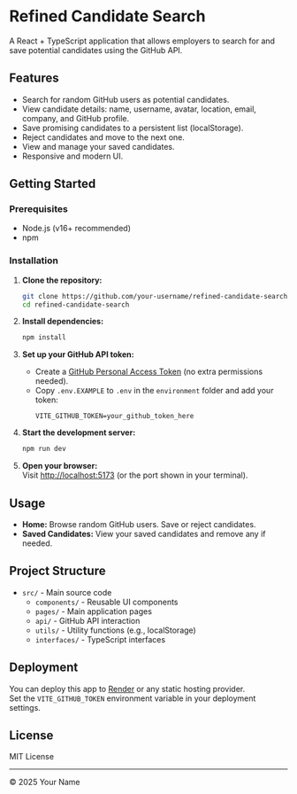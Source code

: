 # Refined Candidate Search

A React + TypeScript application that allows employers to search for and save potential candidates using the GitHub API.

## Features

- Search for random GitHub users as potential candidates.
- View candidate details: name, username, avatar, location, email, company, and GitHub profile.
- Save promising candidates to a persistent list (localStorage).
- Reject candidates and move to the next one.
- View and manage your saved candidates.
- Responsive and modern UI.

## Getting Started

### Prerequisites

- Node.js (v16+ recommended)
- npm

### Installation

1. **Clone the repository:**
   ```sh
   git clone https://github.com/your-username/refined-candidate-search.git
   cd refined-candidate-search
   ```

2. **Install dependencies:**
   ```sh
   npm install
   ```

3. **Set up your GitHub API token:**
   - Create a [GitHub Personal Access Token](https://github.com/settings/tokens) (no extra permissions needed).
   - Copy `.env.EXAMPLE` to `.env` in the `environment` folder and add your token:
     ```
     VITE_GITHUB_TOKEN=your_github_token_here
     ```

4. **Start the development server:**
   ```sh
   npm run dev
   ```

5. **Open your browser:**  
   Visit [http://localhost:5173](http://localhost:5173) (or the port shown in your terminal).

## Usage

- **Home:** Browse random GitHub users. Save or reject candidates.
- **Saved Candidates:** View your saved candidates and remove any if needed.

## Project Structure

- `src/` - Main source code
  - `components/` - Reusable UI components
  - `pages/` - Main application pages
  - `api/` - GitHub API interaction
  - `utils/` - Utility functions (e.g., localStorage)
  - `interfaces/` - TypeScript interfaces

## Deployment

You can deploy this app to [Render](https://render.com/) or any static hosting provider.  
Set the `VITE_GITHUB_TOKEN` environment variable in your deployment settings.

## License

MIT License

---

© 2025 Your Name

